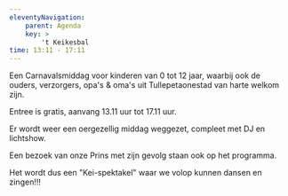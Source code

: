 ```yaml
---
eleventyNavigation:
    parent: Agenda
    key: >
        't Keikesbal
time: 13:11 - 17:11
---
```


Een Carnavalsmiddag voor kinderen van 0 tot 12 jaar, waarbij ook de ouders, verzorgers, opa's & oma's uit Tullepetaonestad van harte welkom zijn.

Entree is gratis, aanvang 13.11 uur tot 17.11 uur.

Er wordt weer een oergezellig middag weggezet, compleet met DJ en lichtshow.

Een bezoek van onze Prins met zijn gevolg staan ook op het programma.

Het wordt dus een "Kei-spektakel" waar we volop kunnen dansen en zingen!!!
